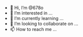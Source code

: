 - 👋 Hi, I’m @678o
- 👀 I’m interested in ...
- 🌱 I’m currently learning ...
- 💞️ I’m looking to collaborate on ...
- 📫 How to reach me ...

<!---
678o/678o is a ✨ special ✨ repository because its `README.md` (this file) appears on your GitHub profile.
You can click the Preview link to take a look at your changes.
--->
